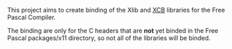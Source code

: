 This project aims to create binding of the Xlib and [XCB](http://xcb.freedesktop.org/) libraries for the Free Pascal Compiler.

The binding are only for the C headers that are **not** yet binded in the Free Pascal packages/x11 directory, so not all of the libraries will be binded.
